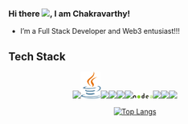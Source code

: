 ### Hi there <img src="https://raw.githubusercontent.com/MartinHeinz/MartinHeinz/master/wave.gif" width="30px">, I am Chakravarthy!
- I’m a Full Stack Developer and Web3 entusiast!!!

<!-- - 💞️ I’m looking to collaborate on Anything that related to Java and AD -->



<!-- ![trophy](https://github-profile-trophy.vercel.app/?username=ryo-ma) -->
## Tech Stack

<div align="center"><img width="40" 
src="https://raw.githubusercontent.com/gilbarbara/logos/master/logos/android-icon.svg"/><img width="40" src="https://raw.githubusercontent.com/gilbarbara/logos/master/logos/java.svg"/><img width="40" src="https://raw.githubusercontent.com/gilbarbara/logos/master/logos/kotlin.svg"/><img width="40"
src="https://raw.githubusercontent.com/gilbarbara/logos/master/logos/git-icon.svg"/><img width="40" 
src="https://raw.githubusercontent.com/gilbarbara/logos/master/logos/javascript.svg"/><img width="40" 
src="https://raw.githubusercontent.com/gilbarbara/logos/master/logos/react.svg"/><img width="40" 
src="https://raw.githubusercontent.com/gilbarbara/logos/master/logos/nodejs.svg"/><img width="40" 
src="https://raw.githubusercontent.com/gilbarbara/logos/master/logos/python.svg"/><img width="100" 
src="https://raw.githubusercontent.com/gilbarbara/logos/master/logos/docker.svg"/><img width="30" 
src="https://raw.githubusercontent.com/gilbarbara/logos/master/logos/ethereum.svg"/><img width="40"                                                                                       


<!---
Chakravarthy7102/Chakravarthy7102 is a ✨ special ✨ repository because its `README.md` (this file) appears on your GitHub profile.
You can click the Preview link to take a look at your changes.
--->
[![Top Langs](https://github-readme-stats.vercel.app/api/top-langs/?username=Chakravarthy7102&langs_count=6&layout=compact&hide=css)](https://github.com/anuraghazra/github-readme-stats)


